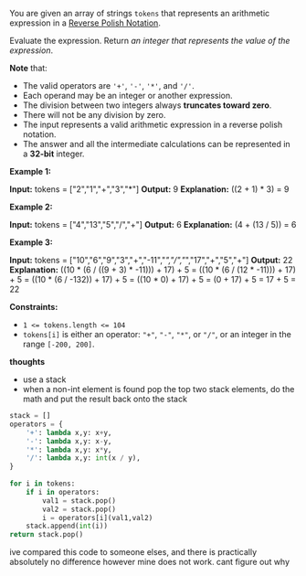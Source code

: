 You are given an array of strings `tokens` that represents an arithmetic expression in a [Reverse Polish Notation](http://en.wikipedia.org/wiki/Reverse_Polish_notation).

Evaluate the expression. Return _an integer that represents the value of the expression_.

**Note** that:

- The valid operators are `'+'`, `'-'`, `'*'`, and `'/'`.
- Each operand may be an integer or another expression.
- The division between two integers always **truncates toward zero**.
- There will not be any division by zero.
- The input represents a valid arithmetic expression in a reverse polish notation.
- The answer and all the intermediate calculations can be represented in a **32-bit** integer.

**Example 1:**

**Input:** tokens = ["2","1","+","3","*"]
**Output:** 9
**Explanation:** ((2 + 1) * 3) = 9

**Example 2:**

**Input:** tokens = ["4","13","5","/","+"]
**Output:** 6
**Explanation:** (4 + (13 / 5)) = 6

**Example 3:**

**Input:** tokens = ["10","6","9","3","+","-11","*","/","*","17","+","5","+"]
**Output:** 22
**Explanation:** ((10 * (6 / ((9 + 3) * -11))) + 17) + 5
= ((10 * (6 / (12 * -11))) + 17) + 5
= ((10 * (6 / -132)) + 17) + 5
= ((10 * 0) + 17) + 5
= (0 + 17) + 5
= 17 + 5
= 22

**Constraints:**

- `1 <= tokens.length <= 104`
- `tokens[i]` is either an operator: `"+"`, `"-"`, `"*"`, or `"/"`, or an integer in the range `[-200, 200]`.

**thoughts**
* use a stack
* when a non-int element is found pop the top two stack elements, do the math and put the result back onto the stack

```python
stack = []
operators = {
	'+': lambda x,y: x+y,
	'-': lambda x,y: x-y,
	'*': lambda x,y: x*y,
	'/': lambda x,y: int(x / y),
}
			 
for i in tokens:
	if i in operators:
		val1 = stack.pop()
		val2 = stack.pop()
		i = operators[i](val1,val2)
	stack.append(int(i))
return stack.pop()
```

ive compared this code to someone elses, and there is practically absolutely no difference however mine does not work. cant figure out why